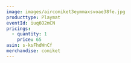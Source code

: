 ```yaml
---
image: images/aircomiket3eymmaxsvoae38fe.jpg
producttype: Playmat
eventId: iuq6O2mCN
pricings:
  - quantity: 1
    price: 65
asin: s-ksFhdWnCf
merchandise: comiket
---
```

